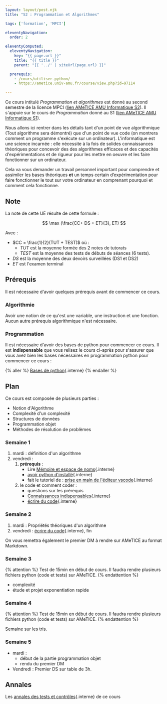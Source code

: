 ```yaml
---
layout: layout/post.njk 
title: "S2 : Programmation et Algorithmes"

tags: ['formation', 'MPCI']

eleventyNavigation:
  order: 2

eleventyComputed:
  eleventyNavigation:
    key: "{{ page.url }}"
    title: "{{ title }}"
    parent: "{{ '../' | siteUrl(page.url) }}"

  prerequis:
    - /cours/utiliser-python/
    - https://ametice.univ-amu.fr/course/view.php?id=97114

---
```


Ce cours intitulé *Programmation et algorithmes* est donné au second semestre de la licence MPCI ([lien AMeTICE AMU Informatique S2](https://ametice.univ-amu.fr/course/view.php?id=119143)). Il s'appuie sur le  cours de *Programmation* donné au S1 ([lien AMeTICE AMU Informatique S1](https://ametice.univ-amu.fr/course/view.php?id=113169)).

Nous allons ici rentrer dans les détails tant d'un point de vue algorithmique (Tout algorithme sera démontré) que d'un point de vue code (on montrera comment un programme s'exécute sur un ordinateur). L'informatique est une science incarnée : elle nécessite à la fois de solides connaissances théoriques pour concevoir des des algorithmes efficaces et des capacités d'expérimentations et de rigueur pour les mettre en oeuvre et les faire fonctionner sur un ordinateur.

Cela va vous demander un travail personnel important pour comprendre et assimiler les bases théoriques **et** un temps certain d’expérimentation pour faire fonctionner le tout sur votre ordinateur en comprenant pourquoi et comment cela fonctionne.

## Note

La note de cette UE résulte de cette formule :

$$
\max (\frac{CC+ DS + ET}{3}, ET)
$$

Avec :

- $CC = \frac{1}{2}(TUT + TEST)$ où :
  - $TUT$  est la moyenne formée des 2 notes de tutorats
  - $TEST$ est la moyenne des tests de débuts de séances ($6$ tests).
- $DS$ est la moyenne des deux devoirs surveillées (DS1 et DS2)
- $ET$ est l'examen terminal

## Prérequis

Il est nécessaire d'avoir quelques prérequis avant de commencer ce cours.

### Algorithmie

Avoir une notion de ce qu'est une variable, une instruction et une fonction. Aucun autre prérequis algorithmique n'est nécessaire.

### Programmation

Il est nécessaire d'avoir des bases de python pour commencer ce cours. Il est **indispensable** que vous relisez le cours ci-après pour s'assurer que vous avez bien les bases nécessaires en programmation python pour commencer ce cours :

{% aller %}
[Bases de python](/cours/coder-et-développer/bases-python/){.interne}
{% endaller %}

## Plan

Ce cours est composée de plusieurs parties :

- Notion d'Algorithme
- Complexité d'un complexité
- Structures de données
- Programmation objet
- Méthodes de résolution de problèmes

### Semaine 1

1. mardi : définition d'un algorithme
2. vendredi :
   1. **prérequis** :
      - Lire [Mémoire et espace de noms](/cours/coder-et-développer/mémoire-espace-noms/){.interne}
      - [avoir python d'installé](/cours/coder-et-développer/installer-python/#installation-développement){.interne}
      - fait le tutoriel de : [prise en main de l'éditeur vscode](/cours/coder-et-développer/éditeur-vscode/prise-en-main/){.interne}
   2. le code et comment coder :
      - questions sur les prérequis
      - [Connaissances indispensables](/cours/coder-et-développer/ordinateur-développement/#connaissances-indispensables){.interne}
      - [écrire du code](/cours/coder-et-développer/développement/){.interne}

### Semaine 2

1. mardi : Propriétés théoriques d'un algorithme
2. vendredi : [écrire du code](/cours/coder-et-développer/développement/){.interne}, fin

On vous remettra également le premier DM à rendre sur AMeTICE au format Markdown.

### Semaine 3

{% attention %}
Test de 15min en début de cours. Il faudra rendre plusieurs fichiers python (code et tests) sur AMeTICE.
{% endattention %}

- complexité
- étude et projet exponentiation rapide

### Semaine 4

{% attention %}
Test de 15min en début de cours. Il faudra rendre plusieurs fichiers python (code et tests) sur AMeTICE.
{% endattention %}

Semaine sur les tris.

### Semaine 5

- mardi :
  - début de la partie programmation objet
  - rendu du premier DM
- Vendredi : Premier DS sur table de 3h.

## Annales

Les [annales des tests et contrôles](./annales){.interne} de ce cours
